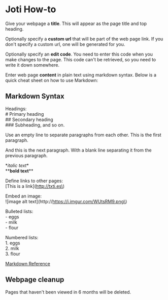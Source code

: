 # Joti How-to

Give your webpage a **title**. This will appear as the page title and top heading. 

Optionally specify a **custom url** that will be part of the web page link. If you don't specify a custom url, one will be generated for you.

Optionally specify an **edit code**. You need to enter this code when you make changes to the page. This code can't be retrieved, so you need to write it down somewhere.

Enter web page **content** in plain text using markdown syntax. Below is a quick cheat sheet on how to use Markdown:

## Markdown Syntax

Headings:    
\# Primary heading  
\#\# Secondary heading  
\#\#\# Subheading, and so on.  

Use an empty line to separate paragraphs from each other. This is the first paragraph.

And this is the next paragraph. With a blank line separating it from the previous paragraph.

\**italic text*\*  
\*\***bold text**\*\*  

Define links to other pages:  
\[This is a link\]\(http://txti.es\)  

Embed an image:  
\!\[image alt text\]\(http://https://i.imgur.com/WUtsRM9.png\)  

Bulleted lists:  
\- eggs  
\- milk  
\- flour  

Numbered lists:  
1\. eggs  
2\. milk  
3\. flour  

[Markdown Reference](https://commonmark.org/help/)


## Webpage cleanup

Pages that haven't been viewed in 6 months will be deleted.

